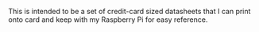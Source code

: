 This is intended to be a set of credit-card sized datasheets that I can print onto card and keep with my Raspberry Pi for easy reference.
